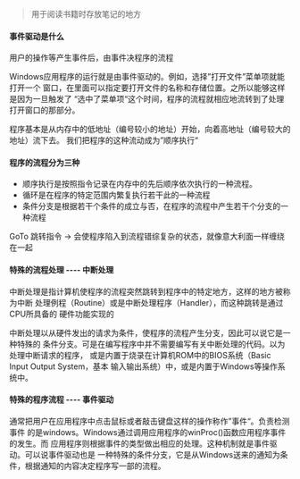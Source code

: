 > 用于阅读书籍时存放笔记的地方

#### 事件驱动是什么

用户的操作等产生事件后，由事件决程序的流程

Windows应用程序的运行就是由事件驱动的。例如，选择”打开文件”菜单项就能打开一个
窗口，在里面可以指定要打开文件的名称和存储位置。之所以能够这样是因为一旦触发了
“选中了菜单项“这个时间，程序的流程就相应地流转到了处理打开窗口的那部分。

程序基本是从内存中的低地址（编号较小的地址）开始，向着高地址（编号较大的地址）流下去。
我们把程序的这种流动成为”顺序执行“

#### 程序的流程分为三种

- 顺序执行是按照指令记录在内存中的先后顺序依次执行的一种流程。
- 循环是在程序的特定范围内繁复执行若干此的一种流程
- 条件分支是根据若干个条件的成立与否，在程序的流程中产生若干个分支的一种流程

GoTo 跳转指令 -> 会使程序陷入到流程错综复杂的状态，就像意大利面一样缠绕在一起

#### 特殊的流程处理  ---- 中断处理

中断处理是指计算机使程序的流程突然跳转到程序中的特定地方，这样的地方被称为中断
处理例程（Routine）或是中断处理程序（Handler），而这种跳转是通过CPU所具备的
硬件功能实现的

中断处理以从硬件发出的请求为条件，使程序的流程产生分支，因此可以说它是一种特殊的
条件分支。可是在编写程序中并不需要编写有关中断处理的代码。以为处理中断请求的程序，
或是内置于烧录在计算机ROM中的BIOS系统（Basic Input Output System，基本
输入输出系统）中，或是内置于Windows等操作系统中。

#### 特殊的程序流程 ---- 事件驱动

通常把用户在应用程序中点击鼠标或者敲击键盘这样的操作称作”事件“。负责检测事件
的是windows。Windows通过调用应用程序的winProc()函数应用程序事件的发生。而
应用程序则根据事件的类型做出相应的处理。这种机制就是事件驱动。可以说事件驱动也是
一种特殊的条件分支，它是从Windows送来的通知为条件，根据通知的内容决定程序写一部的流程。